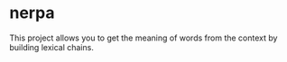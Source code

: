 nerpa
=====

This project allows you to get the meaning of words from the context by building lexical chains.
